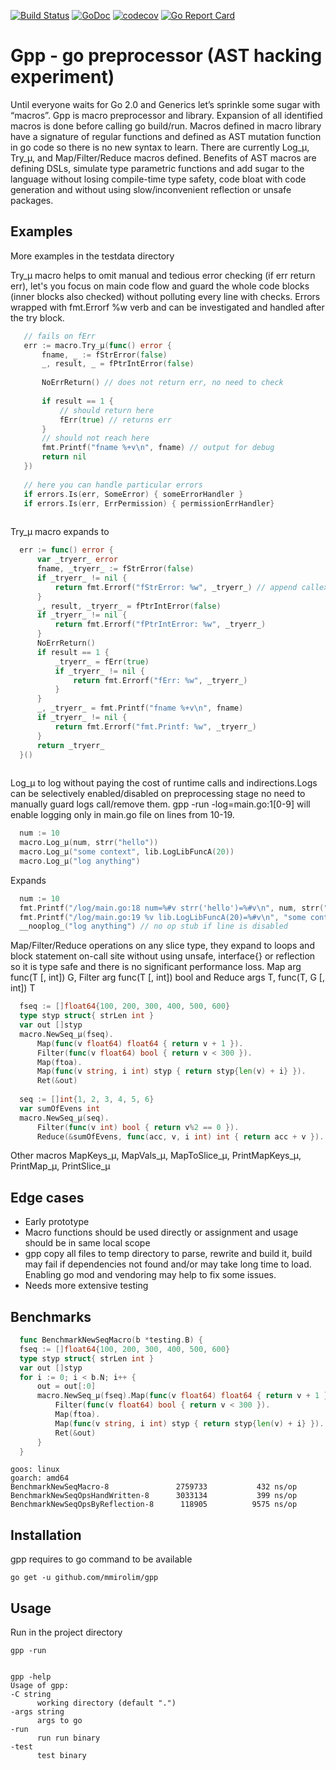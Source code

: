 [![Build Status](https://travis-ci.org/mmirolim/gpp.svg)](https://travis-ci.org/mmirolim/gpp)
[![GoDoc](https://godoc.org/github.com/mmirolim/gpp?status.svg)](http://godoc.org/github.com/mmirolim/gpp)
[![codecov](https://codecov.io/gh/mmirolim/gpp/branch/master/graph/badge.svg)](https://codecov.io/gh/mmirolim/gpp)
[![Go Report Card](https://goreportcard.com/badge/github.com/mmirolim/gpp)](https://goreportcard.com/badge/github.com/mmirolim/gpp)

# Gpp - go preprocessor (AST hacking experiment)

Until everyone waits for Go 2.0 and Generics let’s sprinkle some sugar with “macros”. Gpp is macro preprocessor and library. Expansion of all identified macros is done before calling go build/run. Macros defined in macro library have a signature of regular functions and defined as AST mutation function in go code so there is no new syntax to learn.
There are currently Log_μ, Try_μ, and Map/Filter/Reduce macros defined. Benefits of AST macros are defining DSLs, simulate type parametric functions and add sugar to the language without losing compile-time type safety, code bloat with code generation and without using slow/inconvenient reflection or unsafe packages.
	
## Examples

 More examples in the testdata directory
 
 Try_μ macro helps to omit manual and tedious error checking (if err return err), let's you focus on main code flow and guard the whole code blocks (inner blocks also checked) without polluting every line with checks. 
 Errors wrapped with fmt.Errorf %w verb and can be investigated and handled after the try block.
 
 ```go
	// fails on fErr
	err := macro.Try_μ(func() error {
		fname, _ := fStrError(false)
		_, result, _ = fPtrIntError(false)
		
		NoErrReturn() // does not return err, no need to check
		
		if result == 1 {
			// should return here
			fErr(true) // returns err
		}
		// should not reach here
		fmt.Printf("fname %+v\n", fname) // output for debug
		return nil
	})
	
	// here you can handle particular errors 
	if errors.Is(err, SomeError) { someErrorHandler }
	if errors.Is(err, ErrPermission) { permissionErrHandler}
	
  ```	
  Try_μ macro expands to
  
  ```go
	err := func() error {
		var _tryerr_ error
		fname, _tryerr_ := fStrError(false)
		if _tryerr_ != nil {
			return fmt.Errorf("fStrError: %w", _tryerr_) // append callexpr and wrap error
		}
		_, result, _tryerr_ = fPtrIntError(false)
		if _tryerr_ != nil {
			return fmt.Errorf("fPtrIntError: %w", _tryerr_)
		}
		NoErrReturn()
		if result == 1 {
			_tryerr_ = fErr(true)
			if _tryerr_ != nil {
				return fmt.Errorf("fErr: %w", _tryerr_)
			}
		}
		_, _tryerr_ = fmt.Printf("fname %+v\n", fname)
		if _tryerr_ != nil {
			return fmt.Errorf("fmt.Printf: %w", _tryerr_)
		}
		return _tryerr_
	}()
	
  ```
	
	
  Log_μ to log without paying the cost of runtime calls and indirections.Logs can be selectively enabled/disabled on preprocessing stage no need to manually guard logs call/remove them. 
  gpp -run -log=main.go:1[0-9] will enable logging only in main.go file on lines from 10-19.
  
  ```go
	num := 10
	macro.Log_μ(num, strr("hello"))
	macro.Log_μ("some context", lib.LogLibFuncA(20))
	macro.Log_μ("log anything")
  ```
  
  Expands
  
  ```go
	num := 10
	fmt.Printf("/log/main.go:18 num=%#v strr('hello')=%#v\n", num, strr("hello"))
	fmt.Printf("/log/main.go:19 %v lib.LogLibFuncA(20)=%#v\n", "some context", lib.LogLibFuncA(20))	
	__nooplog_("log anything") // no op stub if line is disabled
  ```


 Map/Filter/Reduce operations on any slice type, they expand to loops and block statement on-call site without using unsafe, interface{} or reflection so it is type safe and there is no significant performance loss. Map arg func(T [, int]) G, Filter arg func(T [, int]) bool and Reduce args T, func(T, G [, int]) T
  
  ```go
	fseq := []float64{100, 200, 300, 400, 500, 600}
	type styp struct{ strLen int }
	var out []styp
	macro.NewSeq_μ(fseq).
		Map(func(v float64) float64 { return v + 1 }).
		Filter(func(v float64) bool { return v < 300 }).
		Map(ftoa).
		Map(func(v string, i int) styp { return styp{len(v) + i} }).
		Ret(&out)
	
	seq := []int{1, 2, 3, 4, 5, 6}
	var sumOfEvens int
	macro.NewSeq_μ(seq).
		Filter(func(v int) bool { return v%2 == 0 }).
		Reduce(&sumOfEvens, func(acc, v, i int) int { return acc + v }).
  ```
  Other macros MapKeys_μ, MapVals_μ, MapToSlice_μ, PrintMapKeys_μ, PrintMap_μ, PrintSlice_μ
  
## Edge cases

- Early prototype
- Macro functions should be used directly or assignment and usage should be in same local scope
- gpp copy all files to temp directory to parse, rewrite and build it, build may fail if dependencies not found and/or may take long time to load. Enabling go mod and vendoring may help to fix some issues.
- Needs more extensive testing

## Benchmarks

  ```go
	func BenchmarkNewSeqMacro(b *testing.B) {
	fseq := []float64{100, 200, 300, 400, 500, 600}
	type styp struct{ strLen int }
	var out []styp
	for i := 0; i < b.N; i++ {
		out = out[:0]
		macro.NewSeq_μ(fseq).Map(func(v float64) float64 { return v + 1 }).
			Filter(func(v float64) bool { return v < 300 }).
			Map(ftoa).
			Map(func(v string, i int) styp { return styp{len(v) + i} }).
			Ret(&out)
		}
	}
  ```

	goos: linux
	goarch: amd64
	BenchmarkNewSeqMacro-8             	 2759733	       432 ns/op
	BenchmarkNewSeqOpsHandWritten-8    	 3033134	       399 ns/op
	BenchmarkNewSeqOpsByReflection-8   	  118905	      9575 ns/op
 
## Installation
	
 gpp requires to go command to be available
	
	go get -u github.com/mmirolim/gpp

	
## Usage
	
 Run in the project directory

	gpp -run


	gpp -help
	Usage of gpp:
	-C string
		  working directory (default ".")
	-args string
		  args to go
	-run
		  run run binary
	-test
		  test binary


